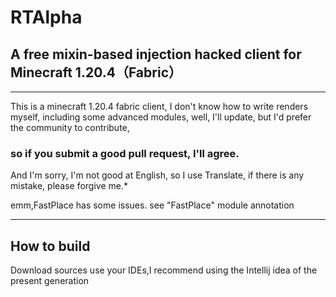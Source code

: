 # **RTAlpha**
## A free mixin-based injection hacked client for Minecraft 1.20.4（Fabric）

---


This is a minecraft 1.20.4 fabric client, 
I don't know how to write renders myself, 
including some advanced modules, well, 
I'll update, 
but I'd prefer the community to contribute, 

### so if you submit a good **pull request**, I'll agree.


And I'm sorry, I'm not good at English, so I use Translate, if there is any mistake, please forgive me.*

emm,FastPlace has some issues. see "FastPlace" module annotation

---

## How to build

Download sources use your IDEs,I recommend using the Intellij idea of the present generation
